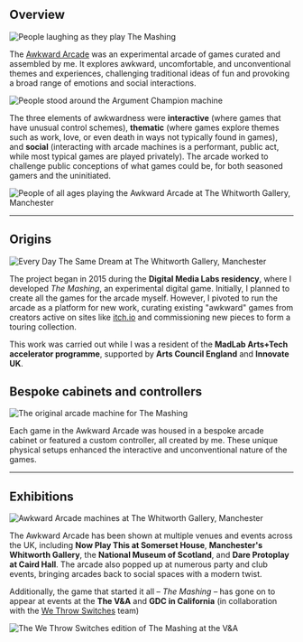 ## Overview

![People laughing as they play The Mashing](arcade.jpg)

The [Awkward Arcade](https://awkwardarcade.co.uk) was an experimental arcade of games curated and assembled by me. It explores awkward, uncomfortable, and unconventional themes and experiences, challenging traditional ideas of fun and provoking a broad range of emotions and social interactions. 

![People stood around the Argument Champion machine](arcade_3.jpg)

The three elements of awkwardness were **interactive** (where games that have unusual control schemes), **thematic** (where games explore themes such as work, love, or even death in ways not typically found in games), and **social** (interacting with arcade machines is a performant, public act, while most typical games are played privately). The arcade worked to challenge public conceptions of what games could be, for both seasoned gamers and the uninitiated.

![People of all ages playing the Awkward Arcade at The Whitworth Gallery, Manchester](arcade_5)

----

## Origins

![Every Day The Same Dream at The Whitworth Gallery, Manchester](arcade_2)

The project began in 2015 during the **Digital Media Labs residency**, where I developed *The Mashing*, an experimental digital game. Initially, I planned to create all the games for the arcade myself. However, I pivoted to run the arcade as a platform for new work, curating existing "awkward" games from creators active on sites like [itch.io](https://itch.io) and commissioning new pieces to form a touring collection.

This work was carried out while I was a resident of the **MadLab Arts+Tech accelerator programme**, supported by **Arts Council England** and **Innovate UK**.

## Bespoke cabinets and controllers

![The original arcade machine for The Mashing](arcade_4)

Each game in the Awkward Arcade was housed in a bespoke arcade cabinet or featured a custom controller, all created by me. These unique physical setups enhanced the interactive and unconventional nature of the games.

----

## Exhibitions

![Awkward Arcade machines at The Whitworth Gallery, Manchester](arcade_6)

The Awkward Arcade has been shown at multiple venues and events across the UK, including **Now Play This at Somerset House**, **Manchester's Whitworth Gallery**, the **National Museum of Scotland**, and **Dare Protoplay at Caird Hall**. The arcade also popped up at numerous party and club events, bringing arcades back to social spaces with a modern twist.


Additionally, the game that started it all – _The Mashing_ – has gone on to appear at events at the **The V&A** and **GDC in California** (in collaboration with the [We Throw Switches](https://www.wethrowswitches.com/altarcade) team)

![The We Throw Switches edition of The Mashing at the V&A](arcade_1)
